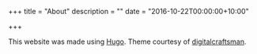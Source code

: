 +++
title = "About"
description = ""
date = "2016-10-22T00:00:00+10:00"

+++

This website was made using [Hugo](https://gohugo.io). Theme courtesy of [digitalcraftsman](https://github.com/digitalcraftsman/hugo-cactus-theme).
